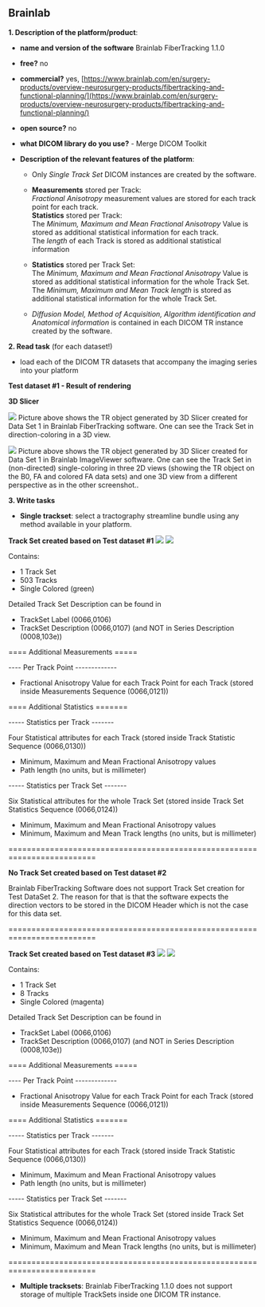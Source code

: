 ## Brainlab

**1. Description of the platform/product**:

   * **name and version of the software** Brainlab FiberTracking 1.1.0
   * **free?** no
   * **commercial?** yes, [https://www.brainlab.com/en/surgery-products/overview-neurosurgery-products/fibertracking-and-functional-planning/](https://www.brainlab.com/en/surgery-products/overview-neurosurgery-products/fibertracking-and-functional-planning/)
   * **open source?** no
   * **what DICOM library do you use?** - Merge DICOM Toolkit

   * **Description of the relevant features of the platform**:

     * Only _Single Track Set_ DICOM instances are created by the software.
     * **Measurements** stored per Track:  
       _Fractional Anisotropy_ measurement values are stored for each track point for each track.  
       **Statistics** stored per Track:  
       The _Minimum, Maximum and Mean Fractional Anisotropy_ Value is stored as additional statistical information for each track.  
       The _length_ of each Track is stored as additional statistical information

     * **Statistics** stored per Track Set:  
       The _Minimum, Maximum and Mean Fractional Anisotropy_ Value is stored as additional statistical information for the whole Track Set.  
       The _Minimum, Maximum and Mean Track length_ is stored as additional statistical information for the whole Track Set.

     * _Diffusion Model, Method of Acquisition, Algorithm identification and Anatomical information_ is contained in each DICOM TR instance created by the software.

**2. Read task** \(for each dataset!\)

   * load each of the DICOM TR datasets that accompany the imaging series into your platform
   
   
   **Test dataset #1 - Result of rendering**
   
   **3D Slicer**



![](./brainlab/slicer-dataset1-directioncolored.png)
Picture above shows the TR object generated by 3D Slicer created for Data Set 1 in Brainlab FiberTracking software. One can see the Track Set in direction-coloring in a 3D view.



![](./brainlab/slicer-dataset1.png)
Picture above shows the TR object generated by 3D Slicer created for Data Set 1 in Brainlab ImageViewer software. One can see the Track Set in (non-directed) single-coloring in three 2D views (showing the TR object on the B0, FA and colored FA data sets) and one 3D view from a different perspective as in the other screenshot.. 


**3. Write tasks**

* **Single trackset**: select a tractography streamline bundle using any method available in your platform.
   
**Track Set created based on Test dataset #1**
![](./brainlab/brainlab-dataset1-1.JPG)
![](./brainlab/brainlab-dataset1-2.JPG)

Contains:
- 1 Track Set
- 503 Tracks
- Single Colored (green)

Detailed Track Set Description can be found in
- TrackSet Label       (0066,0106)
- TrackSet Description (0066,0107)
(and NOT in Series Description (0008,103e))


==== Additional Measurements =====

---- Per Track Point -------------

- Fractional Anisotropy Value for each Track Point for each Track  (stored inside Measurements Sequence (0066,0121)) 

==== Additional Statistics =======

----- Statistics per Track -------

Four Statistical attributes for each Track (stored inside Track Statistic Sequence (0066,0130))
- Minimum, Maximum and Mean Fractional Anisotropy values  
- Path length (no units, but is millimeter)

----- Statistics per Track Set -------

Six Statistical attributes for the whole Track Set (stored inside Track Set Statistics Sequence (0066,0124))
- Minimum, Maximum and Mean Fractional Anisotropy values  
- Minimum, Maximum and Mean Track lengths (no units, but is millimeter)


=========================================================================

**No Track Set created based on Test dataset #2**

Brainlab FiberTracking Software does not support Track Set creation for Test DataSet 2.
The reason for that is that the software expects the direction vectors to be stored in the DICOM Header which is not the case for this data set.


=========================================================================

**Track Set created based on Test dataset #3**
![](./brainlab/brainlab-dataset3-1.JPG)
![](./brainlab/brainlab-dataset3-2.JPG)

Contains:
- 1 Track Set
- 8 Tracks
- Single Colored (magenta)

Detailed Track Set Description can be found in
- TrackSet Label       (0066,0106)
- TrackSet Description (0066,0107)
(and NOT in Series Description (0008,103e))


==== Additional Measurements =====

---- Per Track Point -------------

- Fractional Anisotropy Value for each Track Point for each Track  (stored inside Measurements Sequence (0066,0121)) 

==== Additional Statistics =======

----- Statistics per Track -------

Four Statistical attributes for each Track (stored inside Track Statistic Sequence (0066,0130))
- Minimum, Maximum and Mean Fractional Anisotropy values  
- Path length (no units, but is millimeter)

----- Statistics per Track Set -------

Six Statistical attributes for the whole Track Set (stored inside Track Set Statistics Sequence (0066,0124))
- Minimum, Maximum and Mean Fractional Anisotropy values  
- Minimum, Maximum and Mean Track lengths (no units, but is millimeter)

=========================================================================

* **Multiple tracksets**: Brainlab FiberTracking 1.1.0 does not support storage of multiple TrackSets inside one DICOM TR instance.

